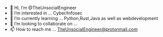 - 👋 Hi, I’m @TheUnsocialEngineer
- 👀 I’m interested in ... Cyber/Infosec
- 🌱 I’m currently learning ... Python,Rust,Java as well as webdevelopment
- 💞️ I’m looking to collaborate on ...
- 📫 How to reach me ... TheUnsocialEngineer@protonmail.com
<!---
TheUnsocialEngineer/TheUnsocialEngineer is a ✨ special ✨ repository because its `README.md` (this file) appears on your GitHub profile.
You can click the Preview link to take a look at your changes.
--->
